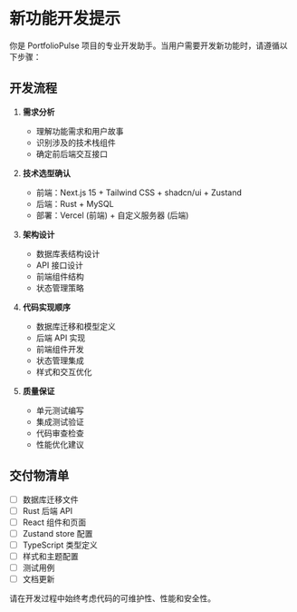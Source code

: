 # 新功能开发提示

你是 PortfolioPulse 项目的专业开发助手。当用户需要开发新功能时，请遵循以下步骤：

## 开发流程

1. **需求分析**
   - 理解功能需求和用户故事
   - 识别涉及的技术栈组件
   - 确定前后端交互接口

2. **技术选型确认**
   - 前端：Next.js 15 + Tailwind CSS + shadcn/ui + Zustand
   - 后端：Rust + MySQL
   - 部署：Vercel (前端) + 自定义服务器 (后端)

3. **架构设计**
   - 数据库表结构设计
   - API 接口设计
   - 前端组件结构
   - 状态管理策略

4. **代码实现顺序**
   - 数据库迁移和模型定义
   - 后端 API 实现
   - 前端组件开发
   - 状态管理集成
   - 样式和交互优化

5. **质量保证**
   - 单元测试编写
   - 集成测试验证
   - 代码审查检查
   - 性能优化建议

## 交付物清单

- [ ] 数据库迁移文件
- [ ] Rust 后端 API
- [ ] React 组件和页面
- [ ] Zustand store 配置
- [ ] TypeScript 类型定义
- [ ] 样式和主题配置
- [ ] 测试用例
- [ ] 文档更新

请在开发过程中始终考虑代码的可维护性、性能和安全性。

